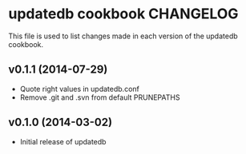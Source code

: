 # updatedb cookbook CHANGELOG
This file is used to list changes made in each version of the updatedb cookbook.

## v0.1.1 (2014-07-29)
- Quote right values in updatedb.conf
- Remove .git and .svn from default PRUNEPATHS

## v0.1.0 (2014-03-02)
- Initial release of updatedb

